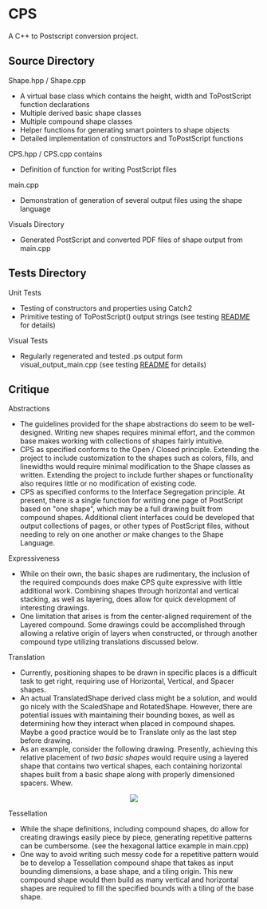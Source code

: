 # CPS
A C++ to Postscript conversion project.

## Source Directory

Shape.hpp / Shape.cpp

  * A virtual base class which contains the height, width and ToPostScript function declarations
  * Multiple derived basic shape classes
  * Multiple compound shape classes
  * Helper functions for generating smart pointers to shape objects
  * Detailed implementation of constructors and ToPostScript functions

CPS.hpp / CPS.cpp contains

  * Definition of function for writing PostScript files

main.cpp

  * Demonstration of generation of several output files using the shape language

Visuals Directory

  * Generated PostScript and converted PDF files of shape output from main.cpp


## Tests Directory

Unit Tests

  * Testing of constructors and properties using Catch2
  * Primitive testing of ToPostScript() output strings (see testing [README](https://github.com/uaf372/CPS/tree/main/tests) for details)

Visual Tests

  * Regularly regenerated and tested .ps output form visual_output_main.cpp (see testing [README](https://github.com/uaf372/CPS/tree/main/tests) for details)


## Critique

Abstractions

  * The guidelines provided for the shape abstractions do seem to be well-designed. Writing new shapes requires minimal effort, and the common base makes working with collections of shapes fairly intuitive.
  * CPS as specified conforms to the Open / Closed principle. Extending the project to include customization to the shapes such as colors, fills, and linewidths would require minimal modification to the Shape classes as written. Extending the project to include further shapes or functionality also requires little or no modification of existing code.
  * CPS as specified conforms to the Interface Segregation principle. At present, there is a single function for writing one page of PostScript based on "one shape", which may be a full drawing built from compound shapes. Additional client interfaces could be developed that output collections of pages, or other types of PostScript files, without needing to rely on one another *or* make changes to the Shape Language.

Expressiveness

  * While on their own, the basic shapes are rudimentary, the inclusion of the required compounds does make CPS quite expressive with little additional work. Combining shapes through horizontal and vertical stacking, as well as layering, does allow for quick development of interesting drawings.  
  * One limitation that arises is from the center-aligned requirement of the Layered compound. Some drawings could be accomplished through allowing a relative origin of layers when constructed, or through another compound type utilizing translations discussed below.

Translation

  * Currently, positioning shapes to be drawn in specific places is a difficult task to get right, requiring use of Horizontal, Vertical, and Spacer shapes.
  * An actual TranslatedShape derived class might be a solution, and would go nicely with the ScaledShape and RotatedShape. However, there are potential issues
    with maintaining their bounding boxes, as well as determining how they interact when placed in compound shapes. Maybe a good practice would be to Translate 
    only as the last step before drawing.
  * As an example, consider the following drawing. Presently, achieving this relative placement of *two basic shapes* would require using a layered shape that contains two vertical shapes, each containing horizontal shapes built from a basic shape along with properly dimensioned spacers. Whew.

<p align="center"><img src="https://github.com/uaf372/CPS/blob/main/limitation-example.png"></p>
    
 Tessellation
 
 * While the shape definitions, including compound shapes, do allow for creating drawings easily piece by piece, generating repetitive patterns can be cumbersome. (see the hexagonal lattice example in main.cpp)
 * One way to avoid writing such messy code for a repetitive pattern would be to develop a Tessellation compound shape that takes as input bounding dimensions, a base shape, and a tiling origin. This new compound shape would then build as many vertical and horizontal shapes are required to fill the specified bounds with a tiling of the base shape.
